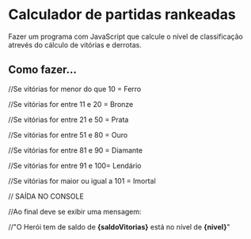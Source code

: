 # Calculador de partidas rankeadas
<p>Fazer um programa com JavaScript que calcule o nível de classificação atrevés do cálculo de vitórias e derrotas.</p>

<h2>Como fazer...</h2>
<p>
//Se vitórias for menor do que 10 = Ferro
  
//Se vitórias for entre 11 e 20 = Bronze

//Se vitórias for entre 21 e 50 = Prata

//Se vitórias for entre 51 e 80 = Ouro

//Se vitórias for entre 81 e 90 = Diamante

//Se vitórias for entre 91 e 100= Lendário

//Se vitórias for maior ou igual a 101 = Imortal


// SAÍDA NO CONSOLE

//Ao final deve se exibir uma mensagem:

//"O Herói tem de saldo de **{saldoVitorias}** está no nível de **{nivel}**"
</p>
